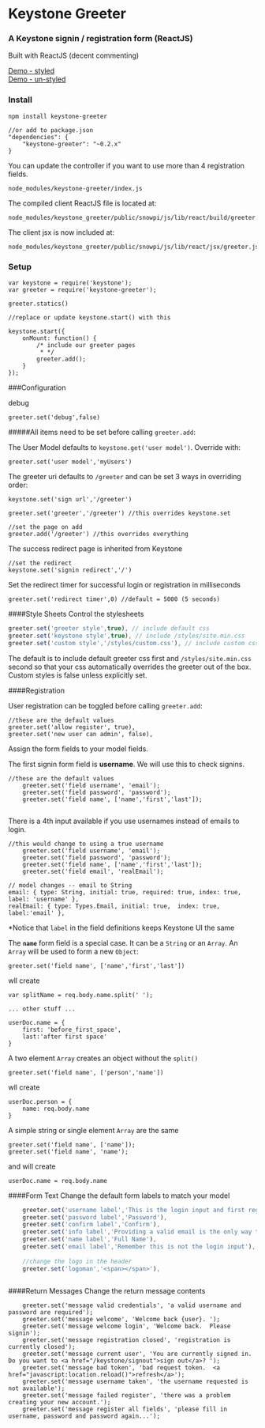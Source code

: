 # Keystone Greeter 
### A Keystone signin / registration form (ReactJS)

Built with ReactJS (decent commenting)

[Demo - styled](https://code.snowpi.org/signin) <br />
[Demo - un-styled](https://code.snowpi.org/greeter)


### Install

```
npm install keystone-greeter

//or add to package.json
"dependencies": {
	"keystone-greeter": "~0.2.x"
}
```

You can update the controller if you want to use more than 4 registration fields.
```
node_modules/keystone-greeter/index.js
```
The compiled client ReactJS file is located at:
```
node_modules/keystone_greeter/public/snowpi/js/lib/react/build/greeter.js
``` 

The client jsx is now included at:  
```
node_modules/keystone_greeter/public/snowpi/js/lib/react/jsx/greeter.js
``` 

### Setup

```
var keystone = require('keystone');
var greeter = require('keystone-greeter');

greeter.statics()

//replace or update keystone.start() with this

keystone.start({
	onMount: function() {
		/* include our greeter pages
		 * */
		greeter.add();
	}
});

```


###Configuration

debug
```
greeter.set('debug',false)
```

#####All items need to be set before calling `greeter.add`:

The User Model defaults to `keystone.get('user model')`. Override with:
```
greeter.set('user model','myUsers')
```

The greeter uri defaults to `/greeter` and can be set 3 ways in overriding order:
```
keystone.set('sign url','/greeter') 

greeter.set('greeter','/greeter') //this overrides keystone.set

//set the page on add
greeter.add('/greeter') //this overrides everything
```

The success redirect page is inherited from Keystone
```
//set the redirect 
keystone.set('signin redirect','/')
```
Set the redirect timer for successful login or registration in milliseconds
```
greeter.set('redirect timer',0) //default = 5000 (5 seconds)
```
####Style Sheets
Control the stylesheets 

```javascript
greeter.set('greeter style',true), // include default css
greeter.set('keystone style',true), // include /styles/site.min.css
greeter.set('custom style','/styles/custom.css'), // include custom css
```
The default is to include default greeter css first and `/styles/site.min.css` second so that your css automatically overrides the greeter out of the box.  Custom styles is false unless explicitly set.

####Registration


User registration can be toggled before calling `greeter.add`:
```
//these are the default values
greeter.set('allow register', true),
greeter.set('new user can admin', false),

```

Assign the form fields to your model fields. 

The first signin form field is  **username**. We will use this to check signins.
```
//these are the default values
	greeter.set('field username', 'email');
	greeter.set('field password', 'password');
	greeter.set('field name', ['name','first','last']);
    
```

There is a 4th input available if you use usernames instead of emails to login.  
```
//this would change to using a true username
	greeter.set('field username', 'email');
	greeter.set('field password', 'password');
	greeter.set('field name', ['name','first','last']);
	greeter.set('field email', 'realEmail');
    
// model changes -- email to String
email: { type: String, initial: true, required: true, index: true, label: 'username' },
realEmail: { type: Types.Email, initial: true,  index: true, label:'email' },

```
*Notice that `label` in the field definitions keeps Keystone UI the same

The **` name `** form field is a special case. 
It can be a `String` or an `Array`.  An `Array` will be used to form a new `Object`:
```
greeter.set('field name', ['name','first','last'])

```
wll create
```
var splitName = req.body.name.split(' ');

... other stuff ...

userDoc.name = {
	first: 'before_first_space',
    last:'after first space'
}
```
A two element `Array` creates an object without the `split()`
```
greeter.set('field name', ['person','name'])
```
wll create
```
userDoc.person = {
	name: req.body.name
}
```
A simple string or single element `Array` are the same
```
greeter.set('field name', ['name']);
greeter.set('field name', 'name');
```
and will create
```
userDoc.name = req.body.name
```

####Form Text
Change the default form labels to match your model 
```javascript
	greeter.set('username label','This is the login input and first register input'),
	greeter.set('password label','Password'),
	greeter.set('confirm label','Confirm'),
	greeter.set('info label','Providing a valid email is the only way to reset your password.'),
	greeter.set('name label','Full Name'),
	greeter.set('email label','Remember this is not the login input'),
	
	//change the logo in the header
	greeter.set('logoman','<span></span>'),
	
```

####Return Messages
Change the return message contents
```
	greeter.set('message valid credentials', 'a valid username and password are required');
	greeter.set('message welcome', 'Welcome back {user}. ');
	greeter.set('message welcome login', 'Welcome back.  Please signin');
	greeter.set('message registration closed', 'registration is currently closed');
	greeter.set('message current user', 'You are currently signed in.  Do you want to <a href="/keystone/signout">sign out</a>? ');
	greeter.set('message bad token', 'bad request token.  <a href="javascript:location.reload()">refresh</a>');
	greeter.set('message username taken', 'the username requested is not available');
	greeter.set('message failed register', 'there was a problem creating your new account.');
	greeter.set('message register all fields', 'please fill in username, password and password again...');
```
